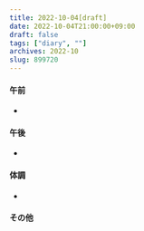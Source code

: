 ```yaml
---
title: 2022-10-04[draft]
date: 2022-10-04T21:00:00+09:00
draft: false
tags: ["diary", ""]
archives: 2022-10
slug: 899720
---
```

#### 午前
- 
#### 午後
- 
#### 体調
- 
#### その他